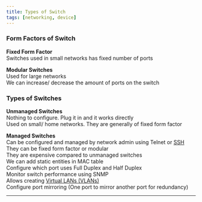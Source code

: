 ```yaml
---
title: Types of Switch
tags: [networking, device]
---
```


### Form Factors of Switch

**Fixed Form Factor**  
Switches used in small networks has fixed number of ports  

**Modular Switches**  
Used for large networks  
We can increase/ decrease the amount of ports on the switch

### Types of Switches

**Unmanaged Switches**  
Nothing to configure. Plug it in and it works directly  
Used on small/ home networks. They are generally of fixed form factor

**Managed Switches**  
Can be configured and managed by network admin using Telnet or [SSH](../../../Operating%20System/Linux/Commands/ssh%20Command.md)  
They can be fixed form factor or modular  
They are expensive compared to unmanaged switches  
We can add static entities in MAC table  
Configure which port uses Full Duplex and Half Duplex  
Monitor switch performance using SNMP  
Allows creating [Virtual LANs (VLANs)](../../Layer-wise%20Concepts/Data%20Link%20Layer%20Concepts/Virtual%20LANs%20(VLANs).md)    
Configure port mirroring (One port to mirror another port for redundancy)

---